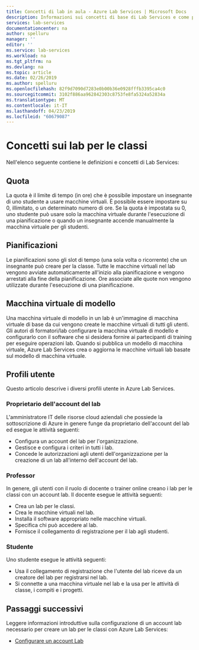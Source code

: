 ```yaml
---
title: Concetti di lab in aula - Azure Lab Services | Microsoft Docs
description: Informazioni sui concetti di base di Lab Services e come può risultare facili da creare e gestire i lab.
services: lab-services
documentationcenter: na
author: spelluru
manager: ''
editor: ''
ms.service: lab-services
ms.workload: na
ms.tgt_pltfrm: na
ms.devlang: na
ms.topic: article
ms.date: 02/26/2019
ms.author: spelluru
ms.openlocfilehash: 82f9d7090d7283e0b00b36e0928fffb3395ca4c0
ms.sourcegitcommit: 3102f886aa962842303c8753fe8fa5324a52834a
ms.translationtype: MT
ms.contentlocale: it-IT
ms.lasthandoff: 04/23/2019
ms.locfileid: "60679087"
---
```

# <a name="classroom-labs-concepts"></a>Concetti sui lab per le classi
Nell'elenco seguente contiene le definizioni e concetti di Lab Services:

## <a name="quota"></a>Quota
La quota è il limite di tempo (in ore) che è possibile impostare un insegnante di uno studente a usare macchine virtuali. È possibile essere impostare su 0, illimitato, o un determinato numero di ore. Se la quota è impostata su 0, uno studente può usare solo la macchina virtuale durante l'esecuzione di una pianificazione o quando un insegnante accende manualmente la macchina virtuale per gli studenti.
 
## <a name="schedules"></a>Pianificazioni
Le pianificazioni sono gli slot di tempo (una sola volta o ricorrente) che un insegnante può creare per la classe. Tutte le macchine virtuali nel lab vengono avviate automaticamente all'inizio alla pianificazione e vengono arrestati alla fine della pianificazione. Ore associate alle quote non vengono utilizzate durante l'esecuzione di una pianificazione.

## <a name="template-virtual-machine"></a>Macchina virtuale di modello
Una macchina virtuale di modello in un lab è un'immagine di macchina virtuale di base da cui vengono create le macchine virtuali di tutti gli utenti. Gli autori di formatori/lab configurare la macchina virtuale di modello e configurarlo con il software che si desidera fornire ai partecipanti di training per eseguire operazioni lab. Quando si pubblica un modello di macchina virtuale, Azure Lab Services crea o aggiorna le macchine virtuali lab basate sul modello di macchina virtuale. 


## <a name="user-profiles"></a>Profili utente
Questo articolo descrive i diversi profili utente in Azure Lab Services. 

### <a name="lab-account-owner"></a>Proprietario dell'account del lab
L'amministratore IT delle risorse cloud aziendali che possiede la sottoscrizione di Azure in genere funge da proprietario dell'account del lab ed esegue le attività seguenti:   

- Configura un account del lab per l'organizzazione.
- Gestisce e configura i criteri in tutti i lab.
- Concede le autorizzazioni agli utenti dell'organizzazione per la creazione di un lab all'interno dell'account del lab.

### <a name="professor"></a>Professor
In genere, gli utenti con il ruolo di docente o trainer online creano i lab per le classi con un account lab. Il docente esegue le attività seguenti: 

- Crea un lab per le classi.
- Crea le macchine virtuali nel lab. 
- Installa il software appropriato nelle macchine virtuali.
- Specifica chi può accedere al lab.
- Fornisce il collegamento di registrazione per il lab agli studenti.

### <a name="student"></a>Studente
Uno studente esegue le attività seguenti:

- Usa il collegamento di registrazione che l'utente del lab riceve da un creatore del lab per registrarsi nel lab. 
- Si connette a una macchina virtuale nel lab e la usa per le attività di classe, i compiti e i progetti. 

## <a name="next-steps"></a>Passaggi successivi
Leggere informazioni introduttive sulla configurazione di un account lab necessario per creare un lab per le classi con Azure Lab Services:

- [Configurare un account Lab](tutorial-setup-lab-account.md)
